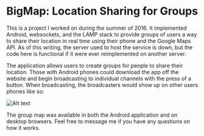# BigMap: Location Sharing for Groups
This is a project I worked on during the summer of 2016. It implemented Android, websockets, and the LAMP stack to provide groups of users a way to share their location in real time using their phone and the Google Maps API. As of this writing, the server used to host the service is down, but the code here is functional if it were ever reimplemented on another server.

The application allows users to create groups for people to share their location. Those with Android phones could download the app off the website and begin broadcasting to individual channels with the press of a button. When broadcasting, the broadcasters would show up on other users phones like so:

![Alt text](https://github.com/josephthweatt/BigMap/tree/master/Readme-res/Map-example.PNG?raw=true "BigMap with friends")

The group map was available in both the Android application and on desktop browsers. Feel free to message me if you have any questions on how it works.
